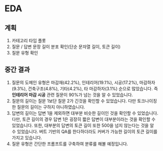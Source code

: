 # EDA

## 계획

1. 카테고리 타입 플롯
2. 질문 / 답변 문장 길이 분포 확인(단순 문자열 길이, 토큰 길이)
3. 질문 유형 확인

## 중간 결과

1. 질문의 도메인 유형은 마감재(42.2%), 인테리어(19.1%), 시공(17.2%), 마감하자(9.3%), 건축구조(4.8%), 기타(4.2%), 타 마감하자(3.1%) 순으로 많았습니다. 즉 **인테리어 마감 시공** 관련 질문이 90%가 넘는 것을 알 수 있었습니다.
2. 질문의 길이는 질문 1보단 질문 2가 긴것을 확인할 수 있었습니다. 다만 토크나이징한 질문의 길이는 구하지 아니하였습니다.
3. 답변의 길이는 답변 1을 제외하면 대부분 비슷한 길이인 것을 확인할 수 있었습니다. 다만, 토큰 길이의 경우 답변 1은 굉장히 짧은 답변이 대부분이라는 것을 확인할 수 있었습니다. 또한, 대부분의 답변의 토큰 길이 또한 500을 넘지 않는다는 것을 알 수 있었습니다. 버트 기반의 QA를 한다하더라도 커버가 가능한 길이의 토큰 길이를 가지고 있습니다.
4. 질문 유형은 간단한 프롬프트를 구축하여 분류를 해볼 예정입니다.
